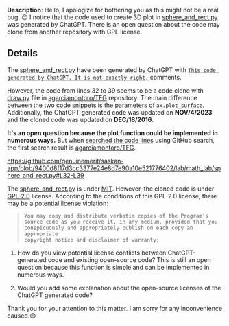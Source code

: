 **Description**: 
Hello, I apologize for bothering you as this might not be a real bug.  😊 I notice that the code used to create 3D plot in  [sphere_and_rect.py](https://github.com/genuinemerit/saskan-app/blob/9400d8f17d3cc3377e24e8d7e90a10e521776402/lab/math_lab/sphere_and_rect.py#L5)  was generated by ChatGPT. There is an open question about the code may clone from another repository with  GPL license. 
## Details

The  [sphere_and_rect.py](https://github.com/genuinemerit/saskan-app/blob/9400d8f17d3cc3377e24e8d7e90a10e521776402/lab/math_lab/sphere_and_rect.py#L5)    have been generated by ChatGPT with [```This code generated by ChatGPT. It is not exactly right,```](https://github.com/genuinemerit/saskan-app/blob/9400d8f17d3cc3377e24e8d7e90a10e521776402/lab/math_lab/sphere_and_rect.py#L5) comments.

However, the code from lines  32  to 39 seems to be a code clone with [draw.py](https://github.com/agarciamontoro/TFG/blob/2dc7c0b8bffaa3432f53c704fe749e48529f97e9/Software/Raytracer/Utils/draw.py#L67) file in  [agarciamontoro/TFG](https://github.com/agarciamontoro/TFG) repository. The main difference between the two code snippets is the parameters of ```ax.plot_surface```.  Additionally, the ChatGPT generated code was updated on **NOV/4/2023** and the cloned code was updated on **DEC/18/2016**.

**It's an open question because the plot function could be implemented in numerous ways.** But when [searched the code lines](https://github.com/search?q=u+%3D+np.linspace%280%2C+2+*+np.pi%2C+100%29+v+%3D+np.linspace%280%2C+np.pi%2C+100%29+%22x+%3D+r+*+np.outer%28np.cos%28u%29%2C+np.sin%28v%29%29%22+language%3APython&type=code) using GitHub search, the first search result is [agarciamontoro/TFG](https://github.com/agarciamontoro/TFG).

https://github.com/genuinemerit/saskan-app/blob/9400d8f17d3cc3377e24e8d7e90a10e521776402/lab/math_lab/sphere_and_rect.py#L32-L39

The  [sphere_and_rect.py](https://github.com/genuinemerit/saskan-app/blob/9400d8f17d3cc3377e24e8d7e90a10e521776402/lab/math_lab/sphere_and_rect.py#L5)  is under [MIT](https://github.com/genuinemerit/saskan-app?tab=MIT-1-ov-file#readme). However, the cloned code is under [GPL-2.0](https://github.com/agarciamontoro/TFG?tab=GPL-2.0-1-ov-file#readme) license.
According to the conditions of this GPL-2.0 license, there may be a potential license violation:

>```
>You may copy and distribute verbatim copies of the Program's
>source code as you receive it, in any medium, provided that you
>conspicuously and appropriately publish on each copy an appropriate
>copyright notice and disclaimer of warranty;
>```

1. How do you view potential license conflicts between ChatGPT-generated code and existing open-source code? This is still an open question because this function is simple and can be implemented in numerous ways.

2. Would you add some explanation about the open-source licenses of the ChatGPT generated code?

Thank you for your attention to this matter. I am sorry for any inconvenience caused.😊